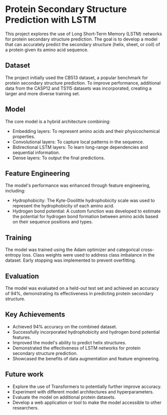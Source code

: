 # Protein Secondary Structure Prediction with LSTM

This project explores the use of Long Short-Term Memory (LSTM) networks for protein secondary structure prediction. The goal is to develop a model that can accurately predict the secondary structure (helix, sheet, or coil) of a protein given its amino acid sequence.

## Dataset

The project initially used the CB513 dataset, a popular benchmark for protein secondary structure prediction. To improve performance, additional data from the CASP12 and TS115 datasets was incorporated, creating a larger and more diverse training set.

## Model

The core model is a hybrid architecture combining:

*   Embedding layers: To represent amino acids and their physicochemical properties.
*   Convolutional layers: To capture local patterns in the sequence.
*   Bidirectional LSTM layers: To learn long-range dependencies and sequential information.
*   Dense layers: To output the final predictions.

## Feature Engineering

The model's performance was enhanced through feature engineering, including:

*   Hydrophobicity: The Kyte-Doolittle hydrophobicity scale was used to represent the hydrophobicity of each amino acid.
*   Hydrogen bond potential: A custom function was developed to estimate the potential for hydrogen bond formation between amino acids based on their sequence positions and types.

## Training

The model was trained using the Adam optimizer and categorical cross-entropy loss. Class weights were used to address class imbalance in the dataset. Early stopping was implemented to prevent overfitting.

## Evaluation

The model was evaluated on a held-out test set and achieved an accuracy of 94%, demonstrating its effectiveness in predicting protein secondary structure.

## Key Achievements

*   Achieved 94% accuracy on the combined dataset.
*   Successfully incorporated hydrophobicity and hydrogen bond potential features.
*   Improved the model's ability to predict helix structures.
*   Demonstrated the effectiveness of LSTM networks for protein secondary structure prediction.
*   Showcased the benefits of data augmentation and feature engineering.

## Future work

*   Explore the use of Transformers to potentially further improve accuracy.
*   Experiment with different model architectures and hyperparameters.
*   Evaluate the model on additional protein datasets.
*   Develop a web application or tool to make the model accessible to other researchers.
